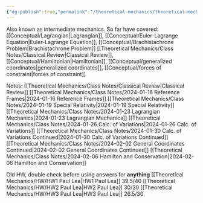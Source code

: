 ```yaml
---
{"dg-publish":true,"permalink":"/theoretical-mechanics/theoretical-mechanics/"}
---
```


Also known as intermediate mechanics. So far have covered: 
[[Conceptual/Lagrangian\|Lagrangian]], [[Conceptual/Euler-Lagrange Equation\|Euler-Lagrange Equation]], [[Conceptual/Brachistachrone Problem\|Brachistachrone Problem]] 
[[Theoretical Mechanics/Class Notes/Classical  Review\|Classical  Review]], [[Conceptual/Hamiltonian\|Hamiltonian]], [[Conceptual/generalized coordinates\|generalized coordinates]], [[Conceptual/forces of constraint\|forces of constraint]]

Notes: 
[[Theoretical Mechanics/Class Notes/Classical  Review\|Classical  Review]]
[[Theoretical Mechanics/Class Notes/2024-01-16  Reference Frames\|2024-01-16  Reference Frames]]
[[Theoretical Mechanics/Class Notes/2024-01-19 Special Relativity\|2024-01-19 Special Relativity]]
[[Theoretical Mechanics/Class Notes/2024-01-23 Lagrangian Mechanics\|2024-01-23 Lagrangian Mechanics]]
[[Theoretical Mechanics/Class Notes/2024-01-26 Calc. of Variations\|2024-01-26 Calc. of Variations]]
[[Theoretical Mechanics/Class Notes/2024-01-30 Calc. of Variations Continued\|2024-01-30 Calc. of Variations Continued]]
[[Theoretical Mechanics/Class Notes/2024-02-02 General Coordinates Continued\|2024-02-02 General Coordinates Continued]]
[[Theoretical Mechanics/Class Notes/2024-02-06 Hamilton and Conservation\|2024-02-06 Hamilton and Conservation]]

Old HW, double check before using answers for **anything**
[[Theoretical Mechanics/HW/HW1 Paul Lea\|HW1 Paul Lea]] 39.5/40
[[Theoretical Mechanics/HW/HW2 Paul Lea\|HW2 Paul Lea]] 30/30
[[Theoretical Mechanics/HW/HW3 Paul Lea\|HW3 Paul Lea]] 26.5/30




